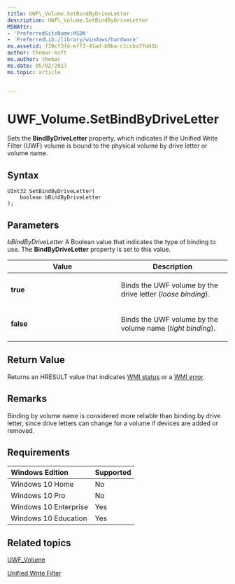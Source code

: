 ```yaml
---
title: UWF\_Volume.SetBindByDriveLetter
description: UWF\_Volume.SetBindByDriveLetter
MSHAttr:
- 'PreferredSiteName:MSDN'
- 'PreferredLib:/library/windows/hardware'
ms.assetid: f30cf3fd-eff3-41ad-b9ba-c1ccba7fd43b
author: themar-msft
ms.author: themar
ms.date: 05/02/2017
ms.topic: article


---
```

# UWF\_Volume.SetBindByDriveLetter

Sets the **BindByDriveLetter** property, which indicates if the Unified Write Filter (UWF) volume is bound to the physical volume by drive letter or volume name.

## Syntax

```powereshell
UInt32 SetBindByDriveLetter(
    boolean bBindByDriveLetter
);
```

## Parameters

<a href="" id="bbindbydriveletter"></a>*bBindByDriveLetter*
A Boolean value that indicates the type of binding to use. The **BindByDriveLetter** property is set to this value.

<table>
<colgroup>
<col width="50%" />
<col width="50%" />
</colgroup>
<thead>
<tr class="header">
<th>Value</th>
<th>Description</th>
</tr>
</thead>
<tbody>
<tr class="odd">
<td><p><strong>true</strong></p></td>
<td><p>Binds the UWF volume by the drive letter (<em>loose binding</em>).</p></td>
</tr>
<tr class="even">
<td><p><strong>false</strong></p></td>
<td><p>Binds the UWF volume by the volume name (<em>tight binding</em>).</p></td>
</tr>
</tbody>
</table>

## Return Value

Returns an HRESULT value that indicates [WMI status](http://go.microsoft.com/fwlink/p/?LinkID=208318) or a [WMI error](http://go.microsoft.com/fwlink/p/?LinkID=208317).

## Remarks

Binding by volume name is considered more reliable than binding by drive letter, since drive letters can change for a volume if devices are added or removed.

## Requirements

| Windows Edition       | Supported |
|:----------------------|:----------|
| Windows 10 Home       | No        |
| Windows 10 Pro        | No        |
| Windows 10 Enterprise | Yes       |
| Windows 10 Education  | Yes       |

## Related topics

[UWF\_Volume](uwf-volume.md)

[Unified Write Filter](unified-write-filter.md)
